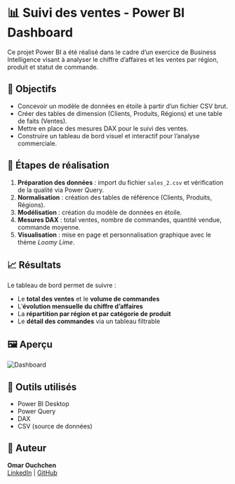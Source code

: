 # 📊 Suivi des ventes - Power BI Dashboard

Ce projet Power BI a été réalisé dans le cadre d’un exercice de Business Intelligence visant à analyser le chiffre d’affaires et les ventes par région, produit et statut de commande.

## 🧠 Objectifs
- Concevoir un modèle de données en étoile à partir d’un fichier CSV brut.
- Créer des tables de dimension (Clients, Produits, Régions) et une table de faits (Ventes).
- Mettre en place des mesures DAX pour le suivi des ventes.
- Construire un tableau de bord visuel et interactif pour l’analyse commerciale.

## 🧩 Étapes de réalisation
1. **Préparation des données** : import du fichier `sales_2.csv` et vérification de la qualité via Power Query.  
2. **Normalisation** : création des tables de référence (Clients, Produits, Régions).  
3. **Modélisation** : création du modèle de données en étoile.  
4. **Mesures DAX** : total ventes, nombre de commandes, quantité vendue, commande moyenne.  
5. **Visualisation** : mise en page et personnalisation graphique avec le thème *Loomy Lime*.  

## 📈 Résultats
Le tableau de bord permet de suivre :
- Le **total des ventes** et le **volume de commandes**
- L’**évolution mensuelle du chiffre d’affaires**
- La **répartition par région et par catégorie de produit**
- Le **détail des commandes** via un tableau filtrable

## 🖼️ Aperçu
![Dashboard](captures/dashboard_overview.png)

## 🧰 Outils utilisés
- Power BI Desktop  
- Power Query  
- DAX  
- CSV (source de données)

## 👤 Auteur
**Omar Ouchchen**  
[LinkedIn](https://linkedin.com/in/omar-ouchchen-11b579221) | [GitHub](https://github.com/ouchchenomar)
